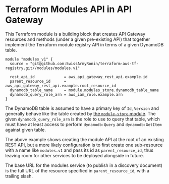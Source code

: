 # Terraform Modules API in API Gateway

This Terraform module is a building block that creates API Gateway resources
and methods (under a given pre-existing API) that together implement the
Terraform module registry API in terms of a given DynamoDB table.

```hcl
module "modules_v1" {
  source = "git@github.com:SwissArmyRonin/terraform-aws-tf-registry.git//modules/modules.v1"

  rest_api_id             = aws_api_gateway_rest_api.example.id
  parent_resource_id      = aws_api_gateway_rest_api.example.root_resource_id
  dynamodb_table_name     = module.modules_store.dynamodb_table_name
  dynamodb_query_role_arn = aws_iam_role.example.arn
}
```

The DynamoDB table is assumed to have a primary key of `Id`, `Version` and
generally behave like the table created by [the `module-store` module](../module-store).
The given `dynamodb_query_role_arn` is the role to use to query that table,
which must have at least access to perform `dynamodb:Query` and `dynamodb:GetItem`
against given table.

The above example shows creating the module API at the root of an existing
REST API, but a more likely configuration is to first create one sub-resource
with a name like `modules.v1` and pass its id as `parent_resource_id`, thus
leaving room for other services to be deployed alongside in future.

The base URL for the modules service (to publish in a discovery document) is
the full URL of the resource specified in `parent_resource_id`, with a trailing
slash.

<!-- BEGINNING OF PRE-COMMIT-TERRAFORM DOCS HOOK -->
<!-- END OF PRE-COMMIT-TERRAFORM DOCS HOOK -->
